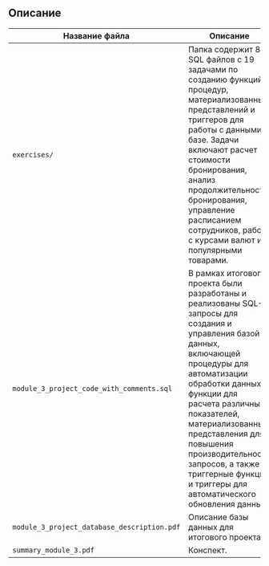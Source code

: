 ## Описание

| Название файла                              | Описание                                                                                                                                                                                                                                                                                                                                                                  |
|---------------------------------------------|---------------------------------------------------------------------------------------------------------------------------------------------------------------------------------------------------------------------------------------------------------------------------------------------------------------------------------------------------------------------------|
| `exercises/`                                | Папка содержит 8 SQL файлов с 19 задачами по созданию функций, процедур, материализованных представлений и триггеров для работы с данными в базе. Задачи включают расчет стоимости бронирования, анализ продолжительности бронирования, управление расписанием сотрудников, работу с курсами валют и популярными товарами.                                                |
| `module_3_project_code_with_comments.sql`   | В рамках итогового проекта были разработаны и реализованы SQL-запросы для создания и управления базой данных, включающей процедуры для автоматизации обработки данных, функции для расчета различных показателей, материализованные представления для повышения производительности запросов, а также триггерные функции и триггеры для автоматического обновления данных. |
| `module_3_project_database_description.pdf` | Описание базы данных для итогового проекта.                                                                                                                                                                                                                                                                                                                               |
| `summary_module_3.pdf`                      | Конспект.                                                                                                                                                                                                                                                                                                                                                                 |
